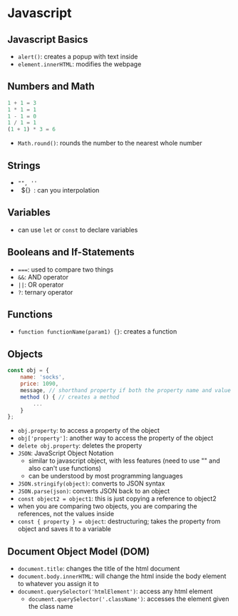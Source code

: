 # Javascript

## Javascript Basics

- `alert()`: creates a popup with text inside
- `element.innerHTML`: modifies the webpage

## Numbers and Math

```javascript
1 + 1 = 3
1 * 1 = 1
1 - 1 = 0
1 / 1 = 1
(1 + 1) * 3 = 6
```
- `Math.round()`: rounds the number to the nearest whole number

## Strings

- `"", ''`
- ` `${}` `: can you interpolation

## Variables

- can use `let` or `const` to declare variables

## Booleans and If-Statements

- `===`: used to compare two things
- `&&`: AND operator
- `||`: OR operator
- `?`: ternary operator

## Functions

- `function functionName(param1) {}`: creates a function

## Objects

```javascript
const obj = {
    name: 'socks',
    price: 1090,
    message, // shorthand property if both the property name and value are the same
    method () { // creates a method
        ...
    }
};
```
- `obj.property`: to access a property of the object
- `obj['property']`: another way to access the property of the object
- `delete obj.property`: deletes the property
- `JSON`: JavaScript Object Notation
    - similar to javascript object, with less features (need to use "" and also can't use functions)
    - can be understood by most programming languages
- `JSON.stringify(object)`: converts to JSON syntax
- `JSON.parse(json)`: converts JSON back to an object
- `const object2 = object1`: this is just copying a reference to object2
- when you are comparing two objects, you are comparing the references, not the values inside
- `const { property } = object`: destructuring; takes the property from object and saves it to a variable

## Document Object Model (DOM)

- `document.title`: changes the title of the html document
- `document.body.innerHTML`: will change the html inside the body element to whatever you assign it to
- `document.querySelector('htmlElement')`: access any html element
    - `document.querySelector('.className')`: accesses the element given the class name